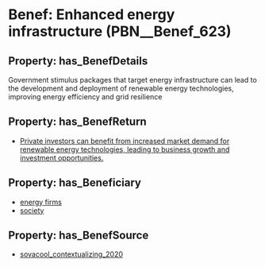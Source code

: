 # Benef: __Enhanced energy infrastructure__ (PBN__Benef_623)

## Property: has_BenefDetails

Government stimulus packages that target energy infrastructure can lead to the development and deployment of renewable energy technologies, improving energy efficiency and grid resilience

## Property: has_BenefReturn

* [Private investors can benefit from increased market demand for renewable energy technologies, leading to business growth and investment opportunities.](../BenefReturn/PBN__BenefReturn_666)

## Property: has_Beneficiary

* [energy firms](../Stakeholder/PBN__Stakeholder_253)
* [society](../Stakeholder/PBN__Stakeholder_53)

## Property: has_BenefSource

* [sovacool_contextualizing_2020](../Article/PBN__Article_123)

